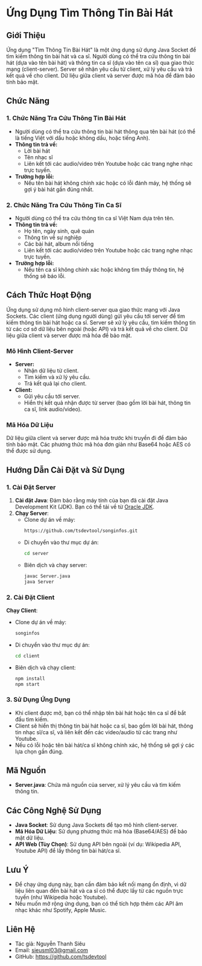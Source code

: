 # Ứng Dụng Tìm Thông Tin Bài Hát

## Giới Thiệu

Ứng dụng "Tìm Thông Tin Bài Hát" là một ứng dụng sử dụng Java Socket để tìm kiếm thông tin bài hát và ca sĩ. Người dùng có thể tra cứu thông tin bài hát (dựa vào tên bài hát) và thông tin ca sĩ (dựa vào tên ca sĩ) qua giao thức mạng (client-server). Server sẽ nhận yêu cầu từ client, xử lý yêu cầu và trả kết quả về cho client. Dữ liệu giữa client và server được mã hóa để đảm bảo tính bảo mật.

## Chức Năng

### 1. Chức Năng Tra Cứu Thông Tin Bài Hát

- Người dùng có thể tra cứu thông tin bài hát thông qua tên bài hát (có thể là tiếng Việt với dấu hoặc không dấu, hoặc tiếng Anh).
- **Thông tin trả về:**
  - Lời bài hát
  - Tên nhạc sĩ
  - Liên kết tới các audio/video trên Youtube hoặc các trang nghe nhạc trực tuyến.
- **Trường hợp lỗi:**
  - Nếu tên bài hát không chính xác hoặc có lỗi đánh máy, hệ thống sẽ gợi ý bài hát gần đúng nhất.

### 2. Chức Năng Tra Cứu Thông Tin Ca Sĩ

- Người dùng có thể tra cứu thông tin ca sĩ Việt Nam dựa trên tên.
- **Thông tin trả về:**
  - Họ tên, ngày sinh, quê quán
  - Thông tin về sự nghiệp
  - Các bài hát, album nổi tiếng
  - Liên kết tới các audio/video trên Youtube hoặc các trang nghe nhạc trực tuyến.
- **Trường hợp lỗi:**
  - Nếu tên ca sĩ không chính xác hoặc không tìm thấy thông tin, hệ thống sẽ báo lỗi.

## Cách Thức Hoạt Động

Ứng dụng sử dụng mô hình client-server qua giao thức mạng với Java Sockets. Các client (ứng dụng người dùng) gửi yêu cầu tới server để tìm kiếm thông tin bài hát hoặc ca sĩ. Server sẽ xử lý yêu cầu, tìm kiếm thông tin từ các cơ sở dữ liệu bên ngoài (hoặc API) và trả kết quả về cho client. Dữ liệu giữa client và server được mã hóa để bảo mật.

### Mô Hình Client-Server

- **Server:**
  - Nhận dữ liệu từ client.
  - Tìm kiếm và xử lý yêu cầu.
  - Trả kết quả lại cho client.
- **Client:**
  - Gửi yêu cầu tới server.
  - Hiển thị kết quả nhận được từ server (bao gồm lời bài hát, thông tin ca sĩ, link audio/video).

### Mã Hóa Dữ Liệu

Dữ liệu giữa client và server được mã hóa trước khi truyền đi để đảm bảo tính bảo mật. Các phương thức mã hóa đơn giản như Base64 hoặc AES có thể được sử dụng.

## Hướng Dẫn Cài Đặt và Sử Dụng

### 1. Cài Đặt Server

1. **Cài đặt Java**: Đảm bảo rằng máy tính của bạn đã cài đặt Java Development Kit (JDK). Bạn có thể tải về từ [Oracle JDK](https://www.oracle.com/java/technologies/javase-jdk11-downloads.html).
2. **Chạy Server**:
   - Clone dự án về máy:
     ```bash
     https://github.com/tsdevtool/songinfos.git
     ```
   - Di chuyển vào thư mục dự án:
     ```bash
     cd server
     ```
   - Biên dịch và chạy server:
     ```bash
     javac Server.java
     java Server
     ```

### 2. Cài Đặt Client

**Chạy Client**:

- Clone dự án về máy:
  ```bash
  songinfos
  ```
- Di chuyển vào thư mục dự án:
  ```bash
  cd client
  ```
- Biên dịch và chạy client:
  ```bash
  npm install
  npm start
  ```

### 3. Sử Dụng Ứng Dụng

- Khi client được mở, bạn có thể nhập tên bài hát hoặc tên ca sĩ để bắt đầu tìm kiếm.
- Client sẽ hiển thị thông tin bài hát hoặc ca sĩ, bao gồm lời bài hát, thông tin nhạc sĩ/ca sĩ, và liên kết đến các video/audio từ các trang như Youtube.
- Nếu có lỗi hoặc tên bài hát/ca sĩ không chính xác, hệ thống sẽ gợi ý các lựa chọn gần đúng.

## Mã Nguồn

- **Server.java**: Chứa mã nguồn của server, xử lý yêu cầu và tìm kiếm thông tin.
<!-- - **Client.java**: Chứa mã nguồn của client, gửi yêu cầu và hiển thị kết quả. -->

## Các Công Nghệ Sử Dụng

- **Java Socket**: Sử dụng Java Sockets để tạo mô hình client-server.
- **Mã Hóa Dữ Liệu**: Sử dụng phương thức mã hóa (Base64/AES) để bảo mật dữ liệu.
- **API Web (Tùy Chọn)**: Sử dụng API bên ngoài (ví dụ: Wikipedia API, Youtube API) để lấy thông tin bài hát/ca sĩ.

## Lưu Ý

- Để chạy ứng dụng này, bạn cần đảm bảo kết nối mạng ổn định, vì dữ liệu liên quan đến bài hát và ca sĩ có thể được lấy từ các nguồn trực tuyến (như Wikipedia hoặc Youtube).
- Nếu muốn mở rộng ứng dụng, bạn có thể tích hợp thêm các API âm nhạc khác như Spotify, Apple Music.

## Liên Hệ

- Tác giả: Nguyễn Thanh Siêu
- Email: sieusml03@gmail.com
- GitHub: https://github.com/tsdevtool
